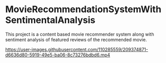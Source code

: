 # MovieRecommendationSystemWithSentimentalAnalysis
  This project is a content based movie recommender system along with sentiment analysis of featured reviews of the recommended movie.



https://user-images.githubusercontent.com/110285559/209374871-d6636d80-5919-49e5-ba06-8c73276bdbd6.mp4



